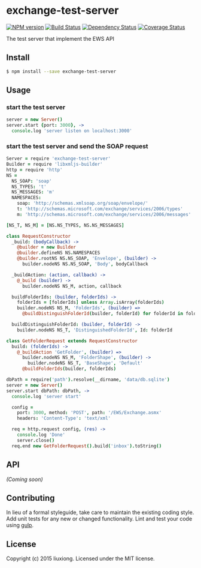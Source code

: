 # exchange-test-server
[![NPM version][npm-image]][npm-url] [![Build Status][travis-image]][travis-url] [![Dependency Status][daviddm-image]][daviddm-url] [![Coverage Status][coveralls-image]][coveralls-url]

The test server that implement the EWS API


## Install

```bash
$ npm install --save exchange-test-server
```


## Usage

### start the test server

```coffee
server = new Server()
server.start {port: 3000}, ->
  console.log 'server listen on localhost:3000'
```

### start the test server and send the SOAP request
```coffee
Server = require 'exchange-test-server'
Builder = require 'libxmljs-builder'
http = require 'http'
NS =
  NS_SOAP: 'soap'
  NS_TYPES: 't'
  NS_MESSAGES: 'm'
  NAMESPACES:
    soap: 'http://schemas.xmlsoap.org/soap/envelope/'
    t: 'http://schemas.microsoft.com/exchange/services/2006/types'
    m: 'http://schemas.microsoft.com/exchange/services/2006/messages'

[NS_T, NS_M] = [NS.NS_TYPES, NS.NS_MESSAGES]

class RequestConstructor
  _build: (bodyCallback) ->
    @builder = new Builder
    @builder.defineNS NS.NAMESPACES
    @builder.rootNS NS.NS_SOAP, 'Envelope', (builder) ->
      builder.nodeNS NS.NS_SOAP, 'Body', bodyCallback

  _buildAction: (action, callback) ->
    @_build (builder) ->
      builder.nodeNS NS_M, action, callback

  buildFolderIds: (builder, folderIds) ->
    folderIds = [folderIds] unless Array.isArray(folderIds)
    builder.nodeNS NS_M, 'FolderIds', (builder) =>
      @buildDistinguishFolderId(builder, folderId) for folderId in folderIds

  buildDistinguishFolderId: (builder, folderId) ->
    builder.nodeNS NS_T, 'DistinguishedFolderId', Id: folderId

class GetFolderRequest extends RequestConstructor
  build: (folderIds) ->
    @_buildAction 'GetFolder', (builder) =>
      builder.nodeNS NS_M, 'FolderShape', (builder) ->
        builder.nodeNS NS_T, 'BaseShape', 'Default'
      @buildFolderIds(builder, folderIds)

dbPath = require('path').resolve(__dirname, 'data/db.sqlite')
server = new Server()
server.start dbPath: dbPath, ->
  console.log 'server start'

  config =
    port: 3000, method: 'POST', path: '/EWS/Exchange.asmx'
    headers: 'Content-Type': 'text/xml'

  req = http.request config, (res) ->
    console.log 'Done'
    server.close()
  req.end new GetFolderRequest().build('inbox').toString()

```

## API

_(Coming soon)_


## Contributing

In lieu of a formal styleguide, take care to maintain the existing coding style. Add unit tests for any new or changed functionality. Lint and test your code using [gulp](http://gulpjs.com/).


## License

Copyright (c) 2015 liuxiong. Licensed under the MIT license.



[npm-url]: https://npmjs.org/package/exchange-test-server
[npm-image]: https://badge.fury.io/js/exchange-test-server.svg
[travis-url]: https://travis-ci.org/liuxiong332/exchange-test-server
[travis-image]: https://travis-ci.org/liuxiong332/exchange-test-server.svg?branch=master
[daviddm-url]: https://david-dm.org/liuxiong332/exchange-test-server
[daviddm-image]: https://david-dm.org/liuxiong332/exchange-test-server.svg?theme=shields.io
[coveralls-url]: https://coveralls.io/r/liuxiong332/exchange-test-server
[coveralls-image]: https://coveralls.io/repos/liuxiong332/exchange-test-server/badge.png
